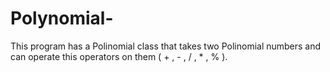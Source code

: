 # Polynomial-
This program has a Polinomial class that takes two Polinomial numbers and can operate this operators on them ( + , - , /  , *  , % ).
